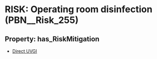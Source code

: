 # RISK: __Operating room disinfection__ (PBN__Risk_255)

## Property: has_RiskMitigation

* [Direct UVGI](PBN__RiskMitigation_316)


